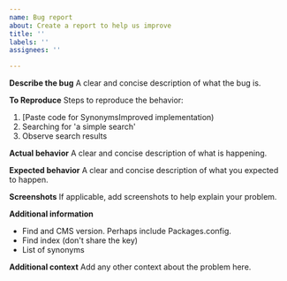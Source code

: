 ```yaml
---
name: Bug report
about: Create a report to help us improve
title: ''
labels: ''
assignees: ''

---
```


**Describe the bug**
A clear and concise description of what the bug is.

**To Reproduce**
Steps to reproduce the behavior:
1. [Paste code for SynonymsImproved implementation)
2. Searching for 'a simple search'
3. Observe search results

**Actual behavior**
A clear and concise description of what is happening.

**Expected behavior**
A clear and concise description of what you expected to happen.

**Screenshots**
If applicable, add screenshots to help explain your problem.

**Additional information**
 - Find and CMS version. Perhaps include Packages.config.
 - Find index (don't share the key)
 - List of synonyms

**Additional context**
Add any other context about the problem here.
